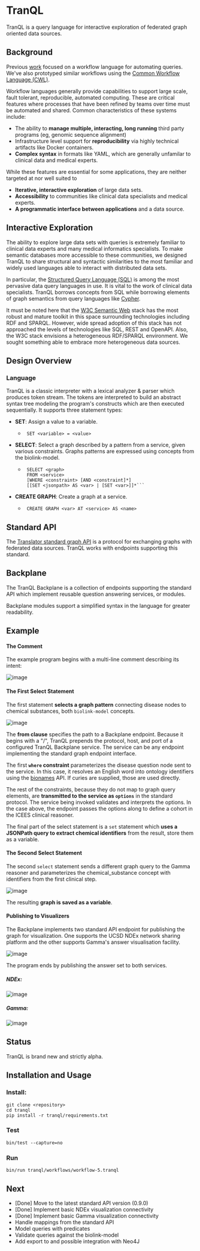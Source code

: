 # TranQL

TranQL is a query language for interactive exploration of federated graph oriented data sources.

## Background

Previous [work](https://github.com/NCATS-Tangerine/ros) focused on a workflow language for automating queries. We've also prototyped similar workflows using the [Common Workflow Language (CWL)](https://www.commonwl.org/).

Workflow languages generally provide capabilities to support large scale, fault tolerant, reproducible, automated computing. These are critical features where processes that have been refined by teams over time must be automated and shared. Common characteristics of these systems include:
  * The ability to **manage multiple, interacting, long running** third party programs (eg, genomic sequence alignment)
  * Infrastructure level support for **reproducibility** via highly technical artifacts like Docker containers.
  * **Complex syntax** in formats like YAML, which are generally unfamilar to clinical data and medical experts.

While these features are essential for some applications, they are neither targeted at nor well suited to
  * **Iterative, interactive exploration** of large data sets.
  * **Accessibility** to communities like clinical data specialists and medical experts.
  * **A programmatic interface between applications** and a data source.
  
## Interactive Exploration

The ability to explore large data sets with queries is extremely familiar to clinical data experts and many medical informatics specialists. To make semantic databases more accessible to these communities, we designed TranQL to share structural and syntactic similarities to the most familiar and widely used languages able to interact with distributed data sets.

In particular, the [Structured Query Language (SQL)](https://en.wikipedia.org/wiki/SQL) is among the most pervasive data query languages in use. It is vital to the work of clinical data specialists. TranQL borrows concepts from SQL while borrowing elements of graph semantics from query languages like [Cypher](https://neo4j.com/developer/cypher-query-language/).

It must be noted here that the [W3C Semantic Web](https://www.w3.org/standards/semanticweb/) stack has the most robust and mature toolkit in this space surrounding technologies  including RDF and SPARQL. However, wide spread adoption of this stack has not approached the levels of technologies like SQL, REST and OpenAPI. Also, the W3C stack envisions a heterogeneous RDF/SPARQL environment. We sought something able to embrace more heterogeneous data sources.

## Design Overview

### Language

TranQL is a classic interpreter with a lexical analyzer & parser which produces token stream. The tokens are interpreted to build an abstract syntax tree modeling the program's constructs which are then executed sequentially. It supports three statement types:
  * **SET**: Assign a value to a variable.
    - ```
       SET <variable> = <value>
      ```
  * **SELECT**: Select a graph described by a pattern from a service, given various constraints. Graphs patterns are expressed using concepts from the biolink-model.
    - ```
       SELECT <graph> 
       FROM <service> 
       [WHERE <constraint> [AND <constraint]*]
       [[SET <jsonpath> AS <var> | [SET <var>]]*```
  * **CREATE GRAPH**: Create a graph at a service.
    - ```
       CREATE GRAPH <var> AT <service> AS <name>
      ```

## Standard API

The [Translator standard graph API](https://github.com/NCATS-Gamma/NCATS-ReasonerStdAPI) is a protocol for exchanging graphs with federated data sources. TranQL works with endpoints supporting this standard.

## Backplane
 
The TranQL Backplane is a collection of endpoints supporting the standard API which implement reusable question answering services, or modules.

Backplane modules support a simplified syntax in the language for greater readability.

## Example

#### The Comment

The example program begins with a multi-line comment describing its intent:

![image](https://user-images.githubusercontent.com/306971/52903897-53d7a980-31f2-11e9-8d43-538ee2d44ad3.png)

#### The First Select Statement

The first statement **selects a graph pattern** connecting disease nodes to chemical substances, both `biolink-model` concepts.

![image](https://user-images.githubusercontent.com/306971/52904001-9d74c400-31f3-11e9-8ea9-9362de79523b.png)

The **from clause** specifies the path to a Backplane endpoint. Because it begins with a "/", TranQL prepends the protocol, host, and port of a configured TranQL Backplane service. The service can be any endpoint implementing the standard graph endpoint interface.

The first **`where` constraint** parameterizes the disease question node sent to the service. In this case, it resolves an English word into ontology identifiers using the [bionames](https://bionames.renci.org/apidocs/) API. If curies are supplied, those are used directly.

The rest of the constraints, because they do not map to graph query elements, are **transmitted to the service as `options`** in the standard protocol. The service being invoked validates and interprets the options. In the case above, the endpoint passes the options along to define a cohort in the ICEES clinical reasoner.

The final part of the select statement is a `set` statement which **uses a JSONPath query to extract chemical identifiers** from the result, store them as a variable.

#### The Second Select Statement

The second `select` statement sends a different graph query to the Gamma reasoner and parameterizes the chemical_substance concept with identifiers from the first clinical step.

![image](https://user-images.githubusercontent.com/306971/52903985-7ddd9b80-31f3-11e9-9caf-ebcf96f84fc0.png)

The resulting **graph is saved as a variable**.

#### Publishing to Visualizers

The Backplane implements two standard API endpoint for publishing the graph for visualization. One supports the UCSD NDEx network sharing platform and the other supports Gamma's answer visualisation facility.

![image](https://user-images.githubusercontent.com/306971/52903927-b9c43100-31f2-11e9-992e-11161e438a8b.png)

The program ends by publishing the answer set to both services.

##### NDEx:

![image](https://user-images.githubusercontent.com/306971/52904073-95695400-31f4-11e9-9b1d-bfba64e532b7.png)

##### Gamma:

![image](https://user-images.githubusercontent.com/306971/52904079-c5185c00-31f4-11e9-88bc-54e745c0c216.png)

## Status

TranQL is brand new and strictly alpha. 

## Installation and Usage

### Install:
```
git clone <repository>
cd tranql
pip install -r tranql/requirements.txt
```
### Test
```
bin/test --capture=no
```
### Run
```
bin/run tranql/workflows/workflow-5.tranql
```

## Next

  * [Done] Move to the latest standard API version (0.9.0)
  * [Done] Implement basic NDEx visualization connectivity
  * [Done] Implement basic Gamma visualization connectivity
  * Handle mappings from the standard API
  * Model queries with predicates
  * Validate queries against the biolink-model
  * Add export to and possible integration with Neo4J
  
